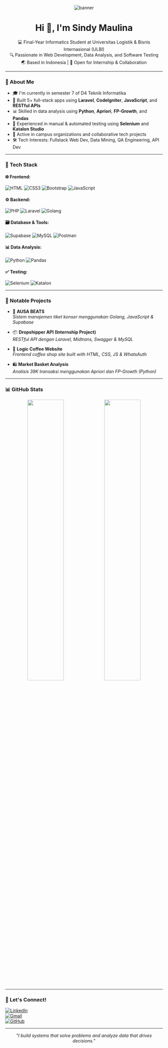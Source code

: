 <!-- Optional banner (bisa kamu ganti dengan link banner dari Canva bertema biru) -->
<p align="center">
  <img src="[https://github.com/sindymaulina04/sindymaulina04/blob/main/Black%20Gold%20Minimalist%20Elegant%20Business%20LinkedIn%20Banner.png](https://github.com/sindymaulina04/sindymaulina04/blob/main/Black%20Gold%20Minimalist%20Elegant%20Business%20LinkedIn%20Banner(1).png)" alt="banner" />
</p>

<h1 align="center">Hi 👋, I'm Sindy Maulina</h1>
<p align="center">
  💻 Final-Year Informatics Student at Universitas Logistik & Bisnis Internasional (ULBI)  
  <br/>
  🔍 Passionate in Web Development, Data Analysis, and Software Testing  
  <br/>
  🌏 Based in Indonesia | 💼 Open for Internship & Collaboration
</p>

---

### 💼 About Me

- 🎓 I'm currently in semester 7 of D4 Teknik Informatika  
- 🚀 Built 5+ full-stack apps using **Laravel**, **CodeIgniter**, **JavaScript**, and **RESTful APIs**  
- 📊 Skilled in data analysis using **Python**, **Apriori**, **FP-Growth**, and **Pandas**  
- 🔐 Experienced in manual & automated testing using **Selenium** and **Katalon Studio**  
- 🤝 Active in campus organizations and collaborative tech projects  
- 🛠️ Tech Interests: Fullstack Web Dev, Data Mining, QA Engineering, API Dev  

---

### 🧠 Tech Stack

#### 🌐 Frontend:
![HTML](https://img.shields.io/badge/HTML5-0A66C2?style=for-the-badge&logo=html5&logoColor=white)
![CSS3](https://img.shields.io/badge/CSS3-005FBA?style=for-the-badge&logo=css3&logoColor=white)
![Bootstrap](https://img.shields.io/badge/Bootstrap-00427E?style=for-the-badge&logo=bootstrap&logoColor=white)
![JavaScript](https://img.shields.io/badge/JavaScript-0077B5?style=for-the-badge&logo=javascript&logoColor=white)

#### ⚙️ Backend:
![PHP](https://img.shields.io/badge/PHP-0A66C2?style=for-the-badge&logo=php&logoColor=white)
![Laravel](https://img.shields.io/badge/Laravel-005FBA?style=for-the-badge&logo=laravel&logoColor=white)
![Golang](https://img.shields.io/badge/Golang-00427E?style=for-the-badge&logo=go&logoColor=white)

#### 🗃️ Database & Tools:
![Supabase](https://img.shields.io/badge/Supabase-0A66C2?style=for-the-badge&logo=supabase&logoColor=white)
![MySQL](https://img.shields.io/badge/MySQL-005FBA?style=for-the-badge&logo=mysql&logoColor=white)
![Postman](https://img.shields.io/badge/Postman-00427E?style=for-the-badge&logo=postman&logoColor=white)

#### 📊 Data Analysis:
![Python](https://img.shields.io/badge/Python-0A66C2?style=for-the-badge&logo=python&logoColor=white)
![Pandas](https://img.shields.io/badge/Pandas-005FBA?style=for-the-badge&logo=pandas&logoColor=white)

#### ✅ Testing:
![Selenium](https://img.shields.io/badge/Selenium-00427E?style=for-the-badge&logo=selenium&logoColor=white)
![Katalon](https://img.shields.io/badge/Katalon-0A66C2?style=for-the-badge&logo=katalon&logoColor=white)

---

### 📌 Notable Projects

- 🎫 **AUSA BEATS**  
  *Sistem manajemen tiket konser menggunakan Golang, JavaScript & Supabase*

- 📦 **Dropshipper API (Internship Project)**  
  *RESTful API dengan Laravel, Midtrans, Swagger & MySQL*

- 🧃 **Logic Coffee Website**  
  *Frontend coffee shop site built with HTML, CSS, JS & WhatsAuth*

- 🛍️ **Market Basket Analysis**  
  *Analisis 39K transaksi menggunakan Apriori dan FP-Growth (Python)*

---

### 📊 GitHub Stats

<p align="center">
  <img src="https://github-readme-stats.vercel.app/api?username=sindymaulina04&show_icons=true&theme=blueberry" width="48%" />
  <img src="https://github-readme-stats.vercel.app/api/top-langs/?username=sindymaulina04&layout=compact&theme=blueberry" width="48%" />
</p>

---

### 🤝 Let's Connect!

[![LinkedIn](https://img.shields.io/badge/-LinkedIn-0A66C2?style=for-the-badge&logo=linkedin&logoColor=white)](https://linkedin.com/in/sindy-maulina02)  
[![Gmail](https://img.shields.io/badge/-Email-005FBA?style=for-the-badge&logo=gmail&logoColor=white)](mailto:cindymaulina369@gmail.com)  
[![GitHub](https://img.shields.io/badge/-GitHub-333?style=for-the-badge&logo=github&logoColor=white)](https://github.com/sindymaulina04)

---

<p align="center"><i>"I build systems that solve problems and analyze data that drives decisions."</i></p>
